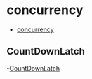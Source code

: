 # concurrency

- [concurrency](https://docs.oracle.com/javase/8/docs/technotes/guides/concurrency/index.html)

## CountDownLatch

-[CountDownLatch](https://www.cnblogs.com/shiyanch/archive/2011/04/04/2005233.html)